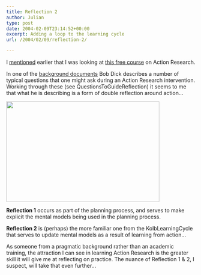 ```yaml
---
title: Reflection 2
author: Julian
type: post
date: 2004-02-09T23:14:52+00:00
excerpt: Adding a loop to the learning cycle
url: /2004/02/09/reflection-2/

---
```

I [mentioned][1] earlier that I was looking at [this free course][2] on Action Research.

In one of the [background documents][3] Bob Dick describes a number of typical questions that one might ask during an Action Research intervention. Working through these (see <wiki>QuestionsToGuideReflection</wiki>) it seems to me that what he is describing is a form of double reflection around action&#8230;

<img src="/blog/images/modifiedcycle.gif" width="408" height="267" />

**Reflection 1** occurs as part of the planning process, and serves to make explicit the mental models being used in the planning process.
  
**Reflection 2** is (perhaps) the more familiar one from the <wiki>KolbLearningCycle</wiki> that serves to update mental models as a result of learning from action&#8230;

As someone from a pragmatic background rather than an academic training, the attraction I can see in learning Action Research is the greater skill it will give me at reflecting on practice. The nuance of Reflection 1 & 2, I suspect, will take that even further&#8230;

 [1]: https://www.synesthesia.co.uk/blog/archives/action_research/000289.php
 [2]: https://www.scu.edu.au/schools/gcm/ar/areol/areolhome.html
 [3]: https://purpleslurple.net/ps.php?theurl=https://www.scu.edu.au/schools/gcm/ar/arp/naive.html
